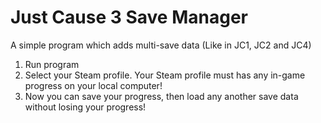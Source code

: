 # Just Cause 3 Save Manager
 A simple program which adds multi-save data (Like in JC1, JC2 and JC4)
1. Run program
2. Select your Steam profile. Your Steam profile must has any in-game progress on your local computer!
3. Now you can save your progress, then load any another save data without losing your progress!